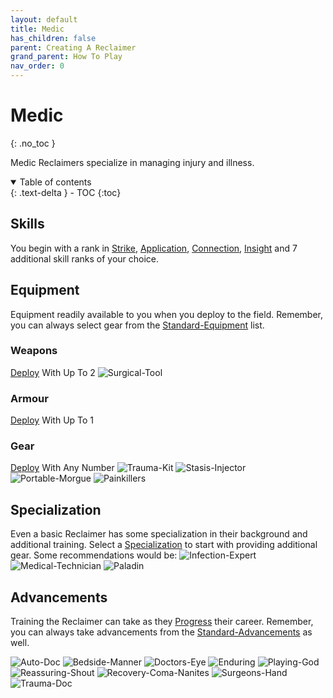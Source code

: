 ```yaml
---
layout: default
title: Medic
has_children: false
parent: Creating A Reclaimer
grand_parent: How To Play
nav_order: 0
---
```

# Medic
{: .no_toc }

Medic Reclaimers specialize in managing injury and illness.

<details open markdown="block">
  <summary>
    Table of contents
  </summary>
  {: .text-delta }
- TOC
{:toc}
</details>

## Skills
You begin with a rank in [Strike](Game/Core/Strength#Strike), [Application](Game/Core/Intelligence#Application), [Connection](Game/Core/Communication#Connection), [Insight](Game/Core/Intelligence#Insight) and 7 additional skill ranks of your choice.

## Equipment
Equipment readily available to you when you deploy to the field. Remember, you can always select gear from the [Standard-Equipment](Game/Standard-Equipment) list.

### Weapons
[Deploy](Game/Deployment) With Up To 2
![Surgical-Tool](Game/Blocks/Surgical-Tool)

### Armour
[Deploy](Game/Deployment) With Up To 1

### Gear
[Deploy](Game/Deployment) With Any Number
![Trauma-Kit](Game/Blocks/Trauma-Kit)
![Stasis-Injector](Game/Blocks/Stasis-Injector)
![Portable-Morgue](Game/Blocks/Portable-Morgue)
![Painkillers](Game/Blocks/Painkillers)

## Specialization
Even a basic Reclaimer has some specialization in their background and additional training. Select a [Specialization](Game/Specialization-List) to start with providing additional gear. Some recommendations would be:
![Infection-Expert](Game/Blocks/Infection-Expert)
![Medical-Technician](Game/Blocks/Medical-Technician)
![Paladin](Game/Blocks/Paladin)

## Advancements
Training the Reclaimer can take as they [Progress](Game/Progress) their career. Remember, you can always take advancements from the [Standard-Advancements](Game/Standard-Advancements) as well.

![Auto-Doc](Game/Blocks/Auto-Doc)
![Bedside-Manner](Game/Blocks/Bedside-Manner)
![Doctors-Eye](Game/Blocks/Doctors-Eye)
![Enduring](Game/Blocks/Enduring)
![Playing-God](Game/Blocks/Playing-God)
![Reassuring-Shout](Game/Blocks/Reassuring-Shout)
![Recovery-Coma-Nanites](Game/Blocks/Recovery-Coma-Nanites)
![Surgeons-Hand](Game/Blocks/Surgeons-Hand)
![Trauma-Doc](Game/Blocks/Trauma-Doc)